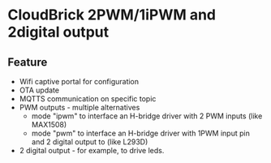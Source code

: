 # CloudBrick 2PWM/1iPWM and 2digital output

## Feature
* Wifi captive portal for configuration
* OTA update
* MQTTS communication on specific topic
* PWM outputs - multiple alternatives
  - mode "ipwm" to interface an H-bridge driver with 2 PWM inputs (like MAX1508)
  - mode "pwm" to interface an H-bridge driver with 1PWM input pin and 2 digital output to  (like L293D)
* 2 digital output - for example, to drive leds.

 
